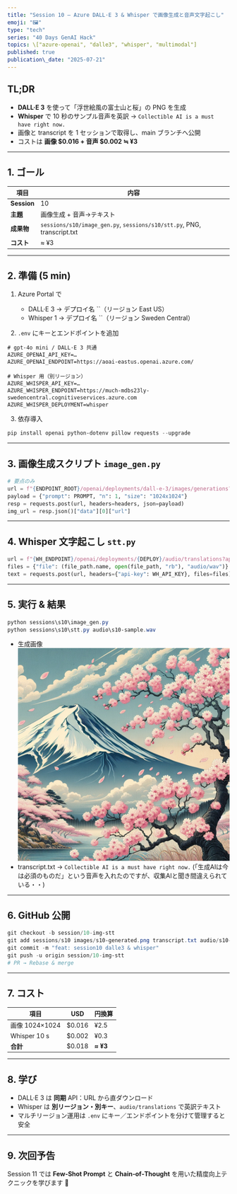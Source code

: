 ```yaml
---
title: "Session 10 — Azure DALL·E 3 & Whisper で画像生成と音声文字起こし" 
emoji: "🖼️" 
type: "tech" 
series: "40 Days GenAI Hack" 
topics: \["azure-openai", "dalle3", "whisper", "multimodal"] 
published: true
publication\_date: "2025-07-21"
---
```

## TL;DR

* **DALL·E 3** を使って「浮世絵風の富士山と桜」の PNG を生成
* **Whisper** で 10 秒のサンプル音声を英訳 → `Collectible AI is a must have right now.`
* 画像と transcript を 1 セッションで取得し、main ブランチへ公開
* コストは **画像 \$0.016 + 音声 \$0.002 ≒ ¥3**

---

## 1. ゴール

| 項目          | 内容                                                                      |
| ----------- | ----------------------------------------------------------------------- |
| **Session** | 10                                                                      |
| **主題**      | 画像生成 + 音声→テキスト                                                          |
| **成果物**     | `sessions/s10/image_gen.py`, `sessions/s10/stt.py`, PNG, transcript.txt |
| **コスト**     | ≈ ¥3                                                                    |

---

## 2. 準備 (5 min)

1. Azure Portal で

   * DALL·E 3 → デプロイ名 \`\`（リージョン East US）
   * Whisper 1 → デプロイ名 \`\`（リージョン Sweden Central）
2. `.env` にキーとエンドポイントを追加

```env
# gpt‑4o mini / DALL·E 3 共通
AZURE_OPENAI_API_KEY=…
AZURE_OPENAI_ENDPOINT=https://aoai-eastus.openai.azure.com/

# Whisper 用（別リージョン）
AZURE_WHISPER_API_KEY=…
AZURE_WHISPER_ENDPOINT=https://much-mdbs23ly-swedencentral.cognitiveservices.azure.com
AZURE_WHISPER_DEPLOYMENT=whisper
```

3. 依存導入

```powershell
pip install openai python-dotenv pillow requests --upgrade
```

---

## 3. 画像生成スクリプト `image_gen.py`

```python
# 要点のみ
url = f"{ENDPOINT_ROOT}/openai/deployments/dall-e-3/images/generations?api-version=2024-02-01"
payload = {"prompt": PROMPT, "n": 1, "size": "1024x1024"}
resp = requests.post(url, headers=headers, json=payload)
img_url = resp.json()["data"][0]["url"]
```

---

## 4. Whisper 文字起こし `stt.py`

```python
url = f"{WH_ENDPOINT}/openai/deployments/{DEPLOY}/audio/translations?api-version=2024-06-01"
files = {"file": (file_path.name, open(file_path, "rb"), "audio/wav")}
text = requests.post(url, headers={"api-key": WH_API_KEY}, files=files).text.strip()
```

---

## 5. 実行 & 結果

```powershell
python sessions\s10\image_gen.py
python sessions\s10\stt.py audio\s10-sample.wav
```

* 生成画像
 ![](/images/s10-generated.jpg)
* transcript.txt → `Collectible AI is a must have right now.`
    (「生成AIは今は必須のものだ」という音声を入れたのですが、収集AIと聞き間違えられている・・)

---

## 6. GitHub 公開

```powershell
git checkout -b session/10-img-stt
git add sessions/s10 images/s10-generated.png transcript.txt audio/s10-sample.wav
git commit -m "feat: session10 dalle3 & whisper"
git push -u origin session/10-img-stt
# PR → Rebase & merge
```

---

## 7. コスト

| 項目           | USD     | 円換算      |
| ------------ | ------- | -------- |
| 画像 1024×1024 | \$0.016 | ¥2.5     |
| Whisper 10 s | \$0.002 | ¥0.3     |
| **合計**       | \$0.018 | **≈ ¥3** |

---

## 8. 学び

* DALL·E 3 は **同期** API：URL から直ダウンロード
* Whisper は **別リージョン・別キー**、`audio/translations` で英訳テキスト
* マルチリージョン運用は `.env` にキー／エンドポイントを分けて管理すると安全

---

## 9. 次回予告

Session 11 では **Few‑Shot Prompt** と **Chain‑of‑Thought** を用いた精度向上テクニックを学びます 🚀
